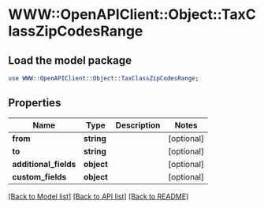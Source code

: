 # WWW::OpenAPIClient::Object::TaxClassZipCodesRange

## Load the model package
```perl
use WWW::OpenAPIClient::Object::TaxClassZipCodesRange;
```

## Properties
Name | Type | Description | Notes
------------ | ------------- | ------------- | -------------
**from** | **string** |  | [optional] 
**to** | **string** |  | [optional] 
**additional_fields** | **object** |  | [optional] 
**custom_fields** | **object** |  | [optional] 

[[Back to Model list]](../README.md#documentation-for-models) [[Back to API list]](../README.md#documentation-for-api-endpoints) [[Back to README]](../README.md)



